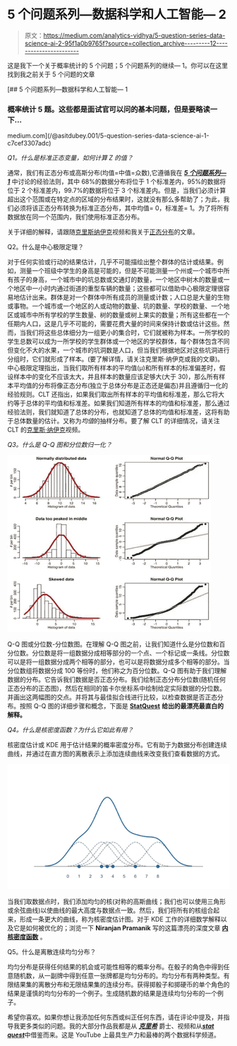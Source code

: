 # 5 个问题系列—数据科学和人工智能— 2

> 原文：<https://medium.com/analytics-vidhya/5-question-series-data-science-ai-2-95f1a0b9765f?source=collection_archive---------12----------------------->

这是我下一个关于概率统计的 5 个问题；5 个问题系列的继续— 1。你可以在这里找到我之前关于 5 个问题的文章

[](/@asitdubey.001/5-question-series-data-science-ai-1-c7cef3307adc) [## 5 个问题系列—数据科学和人工智能— 1

### 概率统计 5 题。这些都是面试官可以问的基本问题，但是要略读一下…

medium.com](/@asitdubey.001/5-question-series-data-science-ai-1-c7cef3307adc) 

*Q1。什么是标准正态变量，如何计算 Z 的值？*

通常，我们有正态分布或高斯分布(均值=中值=众数),它遵循我在 [***5 个问题系列— 1***](/@asitdubey.001/5-question-series-data-science-ai-1-c7cef3307adc) 中讨论的经验法则，其中 68%的数据分布将位于 1 个标准差内，95%的数据将位于 2 个标准差内，99.7%的数据将位于 3 个标准差内。但是，当我们必须计算超出这个范围或在特定点的区域的分布结果时，这就没有那么多帮助了；为此，我们必须将该正态分布转换为标准正态分布，其中均值= 0，标准差= 1。为了将所有数据放在同一个范围内，我们使用标准正态分布。

关于详细的解释，请跟随[克里斯纳伊克](https://www.youtube.com/watch?v=4Fta6KQ1QHQ)视频和我关于[正态分布](/analytics-vidhya/linear-regression-and-fitting-a-line-to-a-data-6dfd027a0fe2)的文章。

Q2。什么是中心极限定理？

对于任何实验或行动的结果估计，几乎不可能描绘出整个群体的估计或结果。例如，测量一个班级中学生的身高是可能的，但是不可能测量一个州或一个城市中所有孩子的身高，一个城市中的坑总数或交通灯的数量，一个地区中树木的数量或一个地区中一小时内通过街道的重型车辆的数量；这些都可以借助中心极限定理很容易地估计出来。群体是对一个群体中所有成员的测量或计数；人口总是大量的生物或事物。一个城市或一个地区的人或动物的数量、坑的数量、学校的数量、一个地区或城市中所有学校的学生数量、树的数量或树上果实的数量；所有这些都在一个任期内人口，这是几乎不可能的，需要花费大量的时间来保持计数或估计这些。然而，当我们将这些总体细分为一组更小的集合时，它们就被称为样本。一所学校的学生总数可以成为一所学校的学生群体或一个地区的学校群体，每个群体包含不同但变化不大的水果，一个城市的坑洞数是人口，但当我们根据地区对这些坑洞进行分组时，它们就形成了样本。(要了解详情，请关注克里斯·纳伊克或我的文章)。中心极限定理指出，当我们取所有样本的平均值(μ)和所有样本的标准偏差时，假设样本中的变化不应该太大，并且样本的数量应该足够大(大于 30)，那么所有样本平均值的分布将像正态分布(独立于总体分布是正态还是偏态)并且遵循归一化的经验规则。CLT 还指出，如果我们取出所有样本的平均值和标准差，那么它将大约等于总体的平均值和标准差。如果我们知道所有样本的均值和标准差，那么通过经验法则，我们就知道了总体的分布，也就知道了总体的均值和标准差，这将有助于总体数量的估计。又称为*均值*的抽样分布。要了解 CLT 的详细情况，请关注 CLT 的[克里斯·纳伊克](https://www.youtube.com/watch?v=PUBZC2MJ50Y)视频。

*Q3。什么是 Q-Q 图和分位数归一化？*

![](img/a1fa67a086fb40e469adb940d7e477c6.png)

Q-Q 图或分位数-分位数图。在理解 Q-Q 图之前，让我们知道什么是分位数和百分位数。分位数是将一组数据分成相等部分的一个点、一个标记或一条线。分位数可以是将一组数据分成两个相等的部分，也可以是将数据分成多个相等的部分。当分位数组将数据分成 100 等份时，他们称之为百分位数。Q-Q 图有助于我们理解数据的分布。它告诉我们数据是否正态分布。我们绘制正态分布分位数(随机任何正态分布的正态图)，然后在相同的笛卡尔坐标系中绘制给定实际数据的分位数。并画出这两幅图的交点。并将其与最佳拟合线进行比较，以检查数据是否正态分布。按照 Q-Q 图的详细步骤和概念，下面是 [**StatQuest**](https://www.youtube.com/watch?v=okjYjClSjOg) **给出的最漂亮最直白的解释。**

*Q4。什么是核密度函数？为什么它如此有用？*

核密度估计或 KDE 用于估计结果的概率密度分布。它有助于为数据分布创建连续曲线，并通过在直方图的离散表示上添加连续曲线来改变我们查看数据的方式。

![](img/d5cb24159e96d2e921e0fe84d03ee578.png)

当我们取数据点时，我们添加均匀的核(对称的高斯曲线；我们也可以使用三角形或余弦曲线)以使曲线的最大高度与数据点一致。然后，我们将所有的核组合起来，形成一条更大的曲线，称为核密度估计图。对于 KDE 工作的详细数学解释以及它是如何被优化的；浏览一下 **Niranjan Pramanik** 写的这篇漂亮的深度文章 [**内核密度函数**](/analytics-vidhya/kernel-density-estimation-kernel-construction-and-bandwidth-optimization-using-maximum-b1dfce127073) 。

Q5。什么是离散连续均匀分布？

均匀分布是获得任何结果的机会或可能性相等的概率分布。在骰子的角色中得到任意随机数，从一副牌中得到任意一张牌都是均匀分布的。均匀分布有两种类型。有限结果集的离散分布和无限结果集的连续分布。获得掷骰子和掷硬币的单个角色的结果是谨慎的均匀分布的一个例子。生成随机数的结果是连续均匀分布的一个例子。

希望你喜欢。如果你想让我添加任何东西或纠正任何东西，请在评论中提及，并指导我更多类似的问题。我的大部分作品我都是从 [***克里希***](https://www.youtube.com/channel/UCNU_lfiiWBdtULKOw6X0Dig) 爵士、视频和从[***stat quest***](https://www.youtube.com/channel/UCtYLUTtgS3k1Fg4y5tAhLbw)中借鉴而来。这是 YouTube 上最具生产力和最棒的两个数据科学频道。